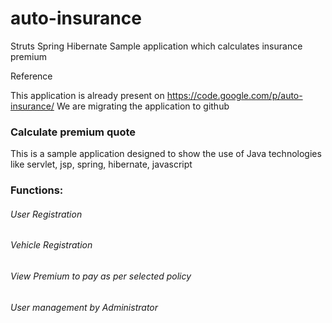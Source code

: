 auto-insurance
==============

Struts Spring Hibernate Sample application which calculates insurance premium

Reference

This application is already present on https://code.google.com/p/auto-insurance/
We are migrating the application to github


### Calculate premium quote

This is a sample application designed to show the use of Java technologies like servlet, jsp, spring, hibernate, javascript
### Functions: 
###### User Registration
###### Vehicle Registration
###### View Premium to pay as per selected policy
###### User management by Administrator

